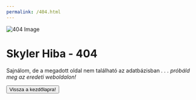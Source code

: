 ```yaml
---
permalink: /404.html
---
```

<div>
  <aside><img src="https://s3-us-west-2.amazonaws.com/s.cdpn.io/4424790/Mirror.png" alt="404 Image" />
  </aside>
  <main>
    <h1>Skyler Hiba - 404</h1>
    <p>
      Sajnálom, de a megadott oldal nem található az adatbázisban <em>. . . próbáld meg az eredeti weboldalon!</em>
    </p>
    <button>Vissza a kezdőlapra!</button>
  </main>
</div>

